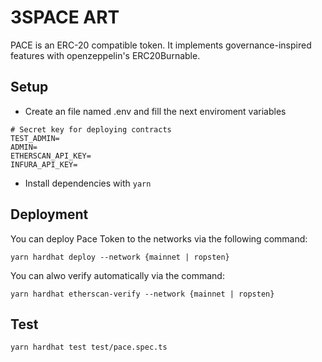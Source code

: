 # 3SPACE ART

PACE is an ERC-20 compatible token.
It implements governance-inspired features with openzeppelin's ERC20Burnable.

## Setup

- Create an file named .env and fill the next enviroment variables

```
# Secret key for deploying contracts
TEST_ADMIN=
ADMIN=
ETHERSCAN_API_KEY=
INFURA_API_KEY=
```

- Install dependencies with `yarn`

## Deployment

You can deploy Pace Token to the networks via the following command:

```
yarn hardhat deploy --network {mainnet | ropsten}
```

You can alwo verify automatically via the command:

```
yarn hardhat etherscan-verify --network {mainnet | ropsten}
```

## Test

```
yarn hardhat test test/pace.spec.ts
```
